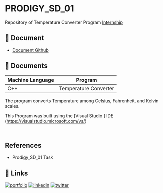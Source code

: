 # PRODIGY_SD_01

Repository of Temperature Converter Program 
[Internship](https://github.com/LizzyTrevisan/Prodigy_SD_01)




## 📑 Document
- [Document Github](https://github.com/LeizianeTD/Prodigy_SD_01)

## 📔 Documents

| Machine Language | Program |
| ------- | ------------ |
| C++ |   Temperature Converter


The program converts Temperature among Celsius, Fahrenheit, and Kelvin scales.




This Program was built using the [Visual Studio ] IDE (https://visualstudio.microsoft.com/vs/)
```


```
## References
- Prodigy_SD_01 Task









## 🔗 Links
[![portfolio](https://img.shields.io/badge/my_portfolio-000?style=for-the-badge&logo=ko-fi&logoColor=white)](https://katherineoelsner.com/)
[![linkedin](https://img.shields.io/badge/linkedin-0A66C2?style=for-the-badge&logo=linkedin&logoColor=white)](https://www.linkedin.com/)
[![twitter](https://img.shields.io/badge/twitter-1DA1F2?style=for-the-badge&logo=twitter&logoColor=white)](https://twitter.com/)
